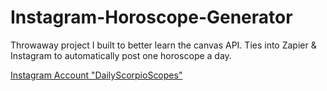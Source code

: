 # Instagram-Horoscope-Generator
Throwaway project I built to better learn the canvas API. Ties into Zapier & Instagram to automatically post one horoscope a day.

[Instagram Account "DailyScorpioScopes"](https://www.instagram.com/dailyscorpioscopes/)
